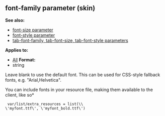 ## font-family parameter (skin)
**See also:**
*   [font-size parameter](/ref/%7Bskin%7D/param/font-size.md) 
*   [font-style parameter](/ref/%7Bskin%7D/param/font-style.md) 
*   [tab-font-family, tab-font-size, tab-font-style
    parameters](/ref/%7Bskin%7D/param/tab-font.md) 
<!-- -->
**Applies to:**
*   [All](/ref/%7Bskin%7D/control.md) <!-- -->
**Format:**
*   string


Leave blank to use the default font. This can be used for
CSS-style fallback fonts, e.g. \"Arial,Helvetica\". 

You can
include fonts in your resource file, making them available to the
client, like so* 
```
 var/list/extra_resources = list(\\
\'myfont.ttf\', \'myfont_bold.ttf\') 
```
